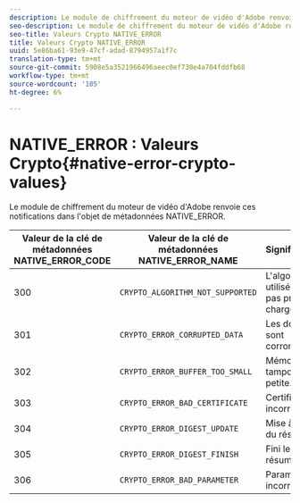 ```yaml
---
description: Le module de chiffrement du moteur de vidéo d'Adobe renvoie ces notifications dans l'objet de métadonnées NATIVE_ERROR.
seo-description: Le module de chiffrement du moteur de vidéo d'Adobe renvoie ces notifications dans l'objet de métadonnées NATIVE_ERROR.
seo-title: Valeurs Crypto NATIVE_ERROR
title: Valeurs Crypto NATIVE_ERROR
uuid: 5e86ba61-93e9-47cf-adad-8794957a1f7c
translation-type: tm+mt
source-git-commit: 5908e5a3521966496aeec0ef730e4a704fddfb68
workflow-type: tm+mt
source-wordcount: '105'
ht-degree: 6%

---
```



# NATIVE_ERROR : Valeurs Crypto{#native-error-crypto-values}

Le module de chiffrement du moteur de vidéo d&#39;Adobe renvoie ces notifications dans l&#39;objet de métadonnées NATIVE_ERROR.

| Valeur de la clé de métadonnées NATIVE_ERROR_CODE | Valeur de la clé de métadonnées NATIVE_ERROR_NAME | Signification |
|---|---|---|
| 300 | `CRYPTO_ALGORITHM_NOT_SUPPORTED` | L&#39;algorithme utilisé n&#39;est pas pris en charge. |
| 301 | `CRYPTO_ERROR_CORRUPTED_DATA` | Les données sont corrompues. |
| 302 | `CRYPTO_ERROR_BUFFER_TOO_SMALL` | Mémoire tampon trop petite. |
| 303 | `CRYPTO_ERROR_BAD_CERTIFICATE` | Certificat incorrect. |
| 304 | `CRYPTO_ERROR_DIGEST_UPDATE` | Mise à jour du résumé. |
| 305 | `CRYPTO_ERROR_DIGEST_FINISH` | Fini le résumé. |
| 306 | `CRYPTO_ERROR_BAD_PARAMETER` | Paramètre incorrect. |

